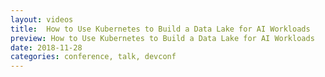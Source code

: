 ```yaml
---
layout: videos
title:  How to Use Kubernetes to Build a Data Lake for AI Workloads
preview: How to Use Kubernetes to Build a Data Lake for AI Workloads
date: 2018-11-28
categories: conference, talk, devconf
---
```


